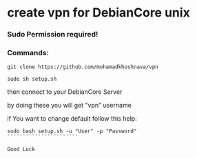 <h1>create vpn for DebianCore unix</h1>

<h3>Sudo Permission required!</h3>
<h3>Commands:</h3>

````````````````````````````````
git clone https://github.com/mohamadkhoshnava/vpn

sudo sh setup.sh
````````````````````````````````


then connect to your DebianCore Server

by doing these you will get "vpn" username

if You want to change default follow this help:


````````````````````````
sudo bash setup.sh -u "User" -p "Password"
```````````````````````

Good Luck
